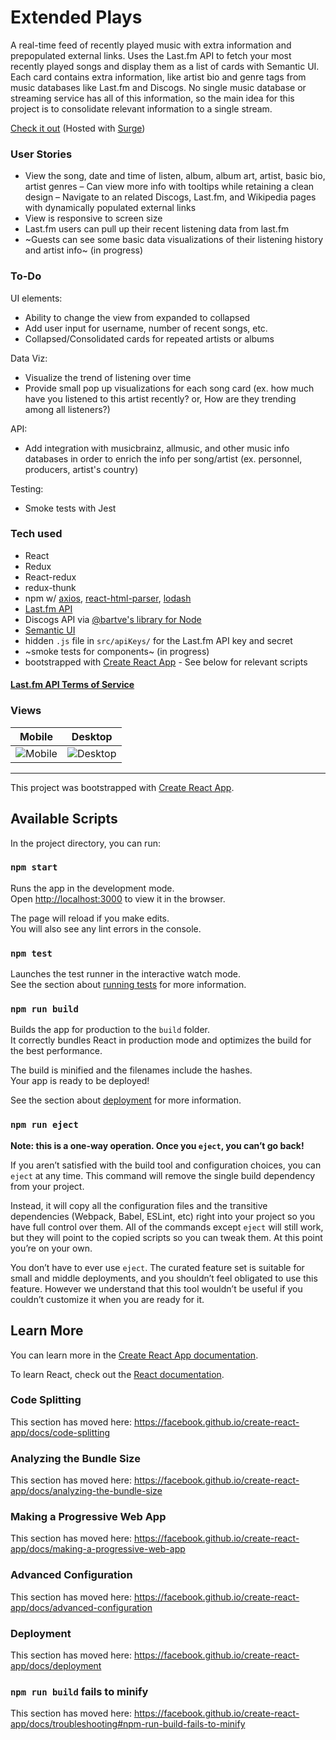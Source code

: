 # Extended Plays
A real-time feed of recently played music with extra information and prepopulated external links. Uses the Last.fm API to fetch your most recently played songs and display them as a list of cards with Semantic UI. Each card contains extra information, like artist bio and genre tags from music databases like Last.fm and Discogs. No single music database or streaming service has all of this information, so the main idea for this project is to consolidate relevant information to a single stream.

[Check it out](http://last-fm.gvenezia.com/) (Hosted with [Surge](https://surge.sh/))

### User Stories
- View the song, date and time of listen, album, album art, artist, basic bio, artist genres
– Can view more info with tooltips while retaining a clean design
– Navigate to an related Discogs, Last.fm, and Wikipedia pages with dynamically populated external links
- View is responsive to screen size
- Last.fm users can pull up their recent listening data from last.fm
- ~Guests can see some basic data visualizations of their listening history and artist info~ (in progress)

### To-Do
UI elements:
- Ability to change the view from expanded to collapsed 
- Add user input for username, number of recent songs, etc.
- Collapsed/Consolidated cards for repeated artists or albums

Data Viz:
- Visualize the trend of listening over time 
- Provide small pop up visualizations for each song card (ex. how much have you listened to this artist recently? or, How are they trending among all listeners?)

API: 
- Add integration with musicbrainz, allmusic, and other music info databases in order to enrich the info per song/artist (ex. personnel, producers, artist's country)

Testing:
- Smoke tests with Jest

### Tech used
* React
* Redux
* React-redux
* redux-thunk
* npm w/ [axios](https://www.npmjs.com/package/axios), [react-html-parser](https://www.npmjs.com/package/react-html-parser), [lodash](https://lodash.com/)
* [Last.fm API](https://www.last.fm/api/intro)
* Discogs API via [@bartve's library for Node](https://github.com/bartve/disconnect)
* [Semantic UI](https://semantic-ui.com/)
* hidden `.js` file in `src/apiKeys/` for the Last.fm API key and secret
* ~smoke tests for components~ (in progress)
* bootstrapped with [Create React App](https://github.com/facebook/create-react-app) -  See below for relevant scripts

#### [Last.fm API Terms of Service](https://www.last.fm/api/tos)

### Views
| Mobile | Desktop |
| --- | --- |
| ![Mobile](https://user-images.githubusercontent.com/31457853/61060374-45f81000-a3af-11e9-9016-3971e9eff545.png) | ![Desktop](https://user-images.githubusercontent.com/31457853/61080013-f3334e00-a3d8-11e9-83ac-e31cc4e7fd1f.png) |
 



---  

This project was bootstrapped with [Create React App](https://github.com/facebook/create-react-app).

## Available Scripts

In the project directory, you can run:

### `npm start`

Runs the app in the development mode.<br>
Open [http://localhost:3000](http://localhost:3000) to view it in the browser.

The page will reload if you make edits.<br>
You will also see any lint errors in the console.

### `npm test`

Launches the test runner in the interactive watch mode.<br>
See the section about [running tests](https://facebook.github.io/create-react-app/docs/running-tests) for more information.

### `npm run build`

Builds the app for production to the `build` folder.<br>
It correctly bundles React in production mode and optimizes the build for the best performance.

The build is minified and the filenames include the hashes.<br>
Your app is ready to be deployed!

See the section about [deployment](https://facebook.github.io/create-react-app/docs/deployment) for more information.

### `npm run eject`

**Note: this is a one-way operation. Once you `eject`, you can’t go back!**

If you aren’t satisfied with the build tool and configuration choices, you can `eject` at any time. This command will remove the single build dependency from your project.

Instead, it will copy all the configuration files and the transitive dependencies (Webpack, Babel, ESLint, etc) right into your project so you have full control over them. All of the commands except `eject` will still work, but they will point to the copied scripts so you can tweak them. At this point you’re on your own.

You don’t have to ever use `eject`. The curated feature set is suitable for small and middle deployments, and you shouldn’t feel obligated to use this feature. However we understand that this tool wouldn’t be useful if you couldn’t customize it when you are ready for it.

## Learn More

You can learn more in the [Create React App documentation](https://facebook.github.io/create-react-app/docs/getting-started).

To learn React, check out the [React documentation](https://reactjs.org/).

### Code Splitting

This section has moved here: https://facebook.github.io/create-react-app/docs/code-splitting

### Analyzing the Bundle Size

This section has moved here: https://facebook.github.io/create-react-app/docs/analyzing-the-bundle-size

### Making a Progressive Web App

This section has moved here: https://facebook.github.io/create-react-app/docs/making-a-progressive-web-app

### Advanced Configuration

This section has moved here: https://facebook.github.io/create-react-app/docs/advanced-configuration

### Deployment

This section has moved here: https://facebook.github.io/create-react-app/docs/deployment

### `npm run build` fails to minify

This section has moved here: https://facebook.github.io/create-react-app/docs/troubleshooting#npm-run-build-fails-to-minify
